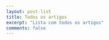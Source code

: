 ```yaml
---
layout: post-list
title: Todos os artigos
excerpt: "Lista com todos os artigos"
comments: false
---
```

